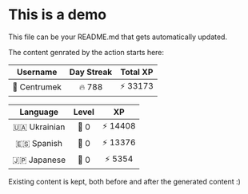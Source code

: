 # This is a demo

This file can be your README.md that gets automatically updated.

The content genrated by the action starts here:

<!--START_SECTION:duolingoStats-->
<!-- Automatically generated with https://github.com/centrumek/duolingo-readme-stats-->

| Username | Day Streak | Total XP |
|:---:|:---:|:---:|
| 👤 Centrumek | 🔥 788 | ⚡ 33173 |

| Language | Level | XP |
|:---:|:---:|:---:|
| 🇺🇦 Ukrainian | 👑 0 | ⚡ 14408 |
| 🇪🇸 Spanish | 👑 0 | ⚡ 13376 |
| 🇯🇵 Japanese | 👑 0 | ⚡ 5354 |

<!--END_SECTION:duolingoStats-->

Existing content is kept, both before and after the generated content :)